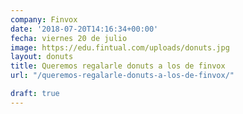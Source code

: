 ```yaml
---
company: Finvox
date: '2018-07-20T14:16:34+00:00'
fecha: viernes 20 de julio
image: https://edu.fintual.com/uploads/donuts.jpg
layout: donuts
title: Queremos regalarle donuts a los de finvox
url: "/queremos-regalarle-donuts-a-los-de-finvox/"

draft: true
---
```

